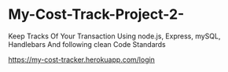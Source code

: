 # My-Cost-Track-Project-2-
Keep Tracks Of Your Transaction Using node.js, Express, mySQL, Handlebars And following clean Code Standards 

https://my-cost-tracker.herokuapp.com/login
